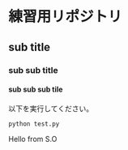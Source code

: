 # 練習用リポジトリ
## sub title
### sub sub title
#### sub sub sub tile
以下を実行してください。
```
python test.py
```
Hello from S.O
